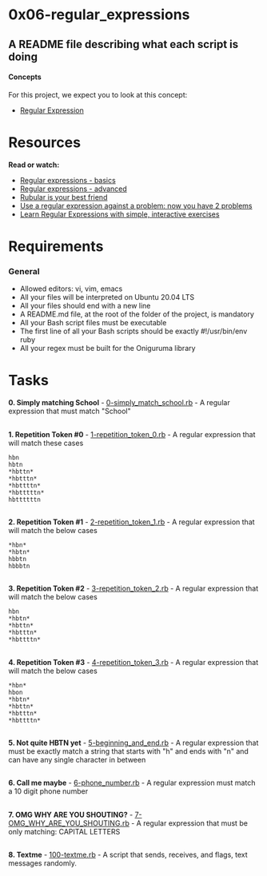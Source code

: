# 0x06-regular_expressions

## A README file describing what each script is doing

#### Concepts
For this project, we expect you to look at this concept:

* [Regular Expression](/https://intranet.alxswe.com/concepts/29)

# Resources
__Read or watch:__

 * [Regular expressions - basics](/https://www.slideshare.net/neha_jain/introducing-regular-expressions)
 * [Regular expressions - advanced](/https://www.slideshare.net/neha_jain/advanced-regular-expressions-80296518)
 * [Rubular is your best friend](/https://rubular.com/)
 * [Use a regular expression against a problem: now you have 2 problems](/https://blog.codinghorror.com/regular-expressions-now-you-have-two-problems/)
 * [Learn Regular Expressions with simple, interactive exercises](/https://intranet.alxswe.com/rltoken/XsQ6rzS1uy-E6bnswUqIKg)
 ##

# Requirements
### General
 * Allowed editors: vi, vim, emacs
 * All your files will be interpreted on Ubuntu 20.04 LTS
 * All your files should end with a new line
 * A README.md file, at the root of the folder of the project, is mandatory
 * All your Bash script files must be executable
 * The first line of all your Bash scripts should be exactly #!/usr/bin/env ruby
 * All your regex must be built for the Oniguruma library

# Tasks
__0. Simply matching School__ - [0-simply_match_school.rb](./0-simply_match_school.rb) - A regular expression that must match "School"
##
__1. Repetition Token #0__ - [1-repetition_token_0.rb](./1-repetition_token_0.rb) - A regular expression that will match these cases
```
hbn
hbtn
*hbttn*
*hbtttn*
*hbttttn*
*hbtttttn*
hbttttttn
```
##
__2. Repetition Token #1__ - [2-repetition_token_1.rb](./2-repetition_token_1.rb) - A regular expression that will match the below cases
```
*hbn*
*hbtn*
hbbtn
hbbbtn
```
##
__3. Repetition Token #2__ - [3-repetition_token_2.rb](./3-repetition_token_2.rb) - A  regular expression that will match the below cases
```
hbn
*hbtn*
*hbttn*
*hbtttn*
*hbttttn*
```
##
__4. Repetition Token #3__ - [4-repetition_token_3.rb](./4-repetition_token_3.rb) - A  regular expression that will match the below cases
```
*hbn*
hbon
*hbtn*
*hbttn*
*hbtttn*
*hbttttn*
```
##
__5. Not quite HBTN yet__ - [5-beginning_and_end.rb](./5-beginning_and_end.rb) - A regular expression that must be exactly match a string that starts with "h" and ends with "n" and can have any single character in between
##
__6. Call me maybe__ - [6-phone_number.rb](./6-phone_number.rb) - A regular expression must match a 10 digit phone number
##
__7. OMG WHY ARE YOU SHOUTING?__ - [7-OMG_WHY_ARE_YOU_SHOUTING.rb](./7-OMG_WHY_ARE_YOU_SHOUTING.rb) - A regular expression that must be only matching: CAPITAL LETTERS
##
__8. Textme__ - [100-textme.rb](./100-textme.rb) - A script that sends, receives, and flags, text messages randomly.
##
